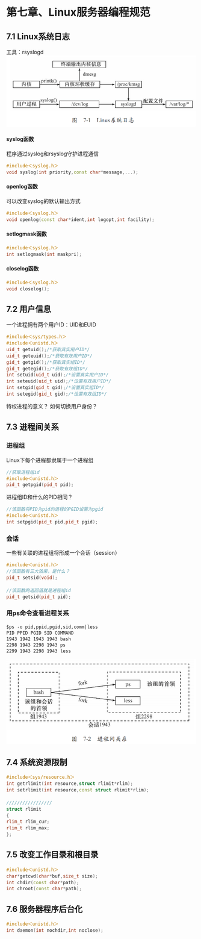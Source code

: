 # 第七章、Linux服务器编程规范

## 7.1 Linux系统日志

工具：rsyslogd
![alt text](./image/系统日志体系.png)

#### syslog函数
程序通过syslog和rsyslog守护进程通信
```cpp
#include＜syslog.h＞
void syslog(int priority,const char*message,...);
```
#### openlog函数
可以改变syslog的默认输出方式
```cpp
#include＜syslog.h＞
void openlog(const char*ident,int logopt,int facility);
```

#### setlogmask函数
```cpp
#include＜syslog.h＞
int setlogmask(int maskpri);
```

#### closelog函数
```cpp
#include＜syslog.h＞
void closelog();
```

## 7.2 用户信息

一个进程拥有两个用户ID：UID和EUID
```cpp
#include＜sys/types.h＞
#include＜unistd.h＞
uid_t getuid();/*获取真实用户ID*/
uid_t geteuid();/*获取有效用户ID*/
gid_t getgid();/*获取真实组ID*/
gid_t getegid();/*获取有效组ID*/
int setuid(uid_t uid);/*设置真实用户ID*/
int seteuid(uid_t uid);/*设置有效用户ID*/
int setgid(gid_t gid);/*设置真实组ID*/
int setegid(gid_t gid);/*设置有效组ID*/
```

特权进程的意义？
如何切换用户身份？

## 7.3 进程间关系

### 进程组
Linux下每个进程都隶属于一个进程组
```cpp
//获取进程组id
#include＜unistd.h＞
pid_t getpgid(pid_t pid);
```
进程组ID和什么的PID相同？

```cpp
//该函数将PID为pid的进程的PGID设置为pgid
#include＜unistd.h＞
int setpgid(pid_t pid,pid_t pgid);
```

### 会话
一些有关联的进程组将形成一个会话（session）

```cpp
#include＜unistd.h＞
//该函数有三大效果，是什么？
pid_t setsid(void);

//该函数的返回值就是进程组id
pid_t getsid(pid_t pid);
```

### 用ps命令查看进程关系

```shell
$ps -o pid,ppid,pgid,sid,comm|less
PID PPID PGID SID COMMAND
1943 1942 1943 1943 bash
2298 1943 2298 1943 ps
2299 1943 2298 1943 less
```

![alt text](./image/进程间关系.png)


## 7.4 系统资源限制

```cpp
#include＜sys/resource.h＞
int getrlimit(int resource,struct rlimit*rlim);
int setrlimit(int resource,const struct rlimit*rlim);

/////////////////
struct rlimit
{
rlim_t rlim_cur;
rlim_t rlim_max;
};
```

## 7.5 改变工作目录和根目录

```cpp
#include＜unistd.h＞
char*getcwd(char*buf,size_t size);
int chdir(const char*path);
int chroot(const char*path);
```

## 7.6 服务器程序后台化

```cpp
#include＜unistd.h＞
int daemon(int nochdir,int noclose);
```